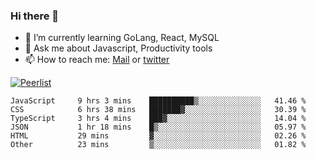 ### Hi there 👋

- 🌱 I’m currently learning GoLang, React, MySQL
- 💬 Ask me about Javascript, Productivity tools 
- 📫 How to reach me: [Mail](mailto:kvaishak47@gmail.com) or [twitter](https://twitter.com/kvaish4k)

[![Peerlist](https://peerlist-readme-badge.herokuapp.com/api/kvaishak)](https://peerlist.io/kvaishak)

<!--START_SECTION:waka-->

```text
JavaScript     9 hrs 3 mins    ██████████▒░░░░░░░░░░░░░░   41.46 %
CSS            6 hrs 38 mins   ███████▓░░░░░░░░░░░░░░░░░   30.39 %
TypeScript     3 hrs 4 mins    ███▓░░░░░░░░░░░░░░░░░░░░░   14.04 %
JSON           1 hr 18 mins    █▒░░░░░░░░░░░░░░░░░░░░░░░   05.97 %
HTML           29 mins         ▓░░░░░░░░░░░░░░░░░░░░░░░░   02.26 %
Other          23 mins         ▒░░░░░░░░░░░░░░░░░░░░░░░░   01.82 %
```

<!--END_SECTION:waka-->
